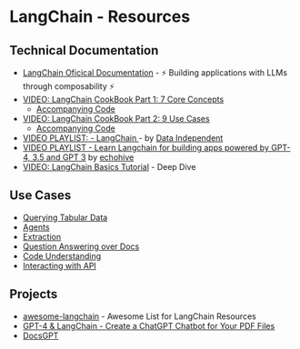 # LangChain - Resources

## Technical Documentation

- [LangChain Oficical Documentation](https://python.langchain.com/en/latest/index.html) - ⚡ Building applications with LLMs through composability ⚡
- [VIDEO: LangChain CookBook Part 1: 7 Core Concepts ](https://youtu.be/2xxziIWmaSA)
    - [Accompanying Code](https://github.com/gkamradt/langchain-tutorials/blob/main/LangChain%20Cookbook%20Part%201%20-%20Fundamentals.ipynb)
- [VIDEO: LangChain CookBook Part 2: 9 Use Cases](https://youtu.be/vGP4pQdCocw)
    - [Accompanying Code](https://github.com/gkamradt/langchain-tutorials/blob/main/LangChain%20Cookbook%20Part%202%20-%20Use%20Cases.ipynb)
- [VIDEO PLAYLIST: - LangChain ](https://www.youtube.com/playlist?list=PLqZXAkvF1bPNQER9mLmDbntNfSpzdDIU5) - by [Data Independent](https://www.youtube.com/@DataIndependent)
- [VIDEO PLAYLIST - Learn Langchain for building apps powered by GPT-4, 3.5 and GPT 3](https://www.youtube.com/playlist?list=PL611FKPtL866MnlDPHvI3KwVGqCB-QJAx) by [echohive](https://www.youtube.com/@echohive)
- [VIDEO: LangChain Basics Tutorial](https://www.youtube.com/watch?v=J_0qvRt4LNk&list=PL8motc6AQftk1Bs42EW45kwYbyJ4jOdiZ) - Deep Dive

## Use Cases

- [Querying Tabular Data](https://python.langchain.com/en/latest/use_cases/tabular.html)
- [Agents](/en/latest/use_cases/personal_assistants.html)
- [Extraction](https://python.langchain.com/en/latest/use_cases/extraction.html)
- [Question Answering over Docs](https://python.langchain.com/en/latest/use_cases/question_answering.html)
- [Code Understanding](https://python.langchain.com/en/latest/use_cases/code.html#)
- [Interacting with API](https://python.langchain.com/en/latest/use_cases/apis.html)

## Projects

- [awesome-langchain](https://github.com/kyrolabs/awesome-langchain) - Awesome List for LangChain Resources
- [GPT-4 & LangChain - Create a ChatGPT Chatbot for Your PDF Files](https://github.com/mayooear/gpt4-pdf-chatbot-langchain)
- [DocsGPT](https://github.com/arc53/docsgpt)